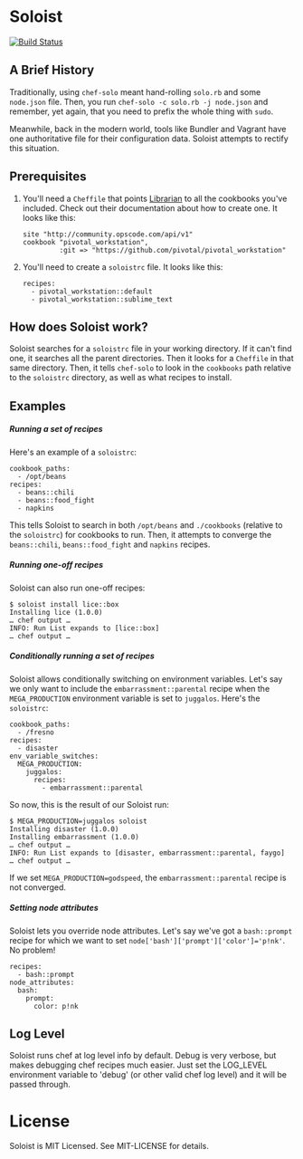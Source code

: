 # Soloist

[![Build Status](https://secure.travis-ci.org/mkocher/soloist.png)](http://travis-ci.org/mkocher/soloist)

A Brief History
---------------

Traditionally, using `chef-solo` meant hand-rolling `solo.rb` and some `node.json` file.  Then, you run `chef-solo -c solo.rb -j node.json` and remember, yet again, that you need to prefix the whole thing with `sudo`.

Meanwhile, back in the modern world, tools like Bundler and Vagrant have one authoritative file for their configuration data.  Soloist attempts to rectify this situation.

Prerequisites
-------------

1. You'll need a `Cheffile` that points [Librarian](https://github.com/applicationsonline/librarian) to all the cookbooks you've included.  Check out their documentation about how to create one.  It looks like this:

       site "http://community.opscode.com/api/v1"
       cookbook "pivotal_workstation",
                :git => "https://github.com/pivotal/pivotal_workstation"

2. You'll need to create a `soloistrc` file.  It looks like this:

       recipes:
         - pivotal_workstation::default
         - pivotal_workstation::sublime_text

How does Soloist work?
----------------------

Soloist searches for a `soloistrc` file in your working directory.  If it can't find one, it searches all the parent directories.  Then it looks for a `Cheffile` in that same directory.  Then, it tells `chef-solo` to look in the `cookbooks` path relative to the `soloistrc` directory, as well as what recipes to install.

Examples
--------

##### Running a set of recipes

Here's an example of a `soloistrc`:

    cookbook_paths:
      - /opt/beans
    recipes:
      - beans::chili
      - beans::food_fight
      - napkins
 
This tells Soloist to search in both `/opt/beans` and `./cookbooks` (relative to the `soloistrc`) for cookbooks to run.  Then, it attempts to converge the `beans::chili`, `beans::food_fight` and `napkins` recipes.

##### Running one-off recipes

Soloist can also run one-off recipes:

    $ soloist install lice::box
    Installing lice (1.0.0)
    … chef output …
    INFO: Run List expands to [lice::box]
    … chef output …

##### Conditionally running a set of recipes

Soloist allows conditionally switching on environment variables.  Let's say we only want to include the `embarrassment::parental` recipe when the `MEGA_PRODUCTION` environment variable is set to `juggalos`.  Here's the `soloistrc`:

    cookbook_paths:
      - /fresno
    recipes:
      - disaster
    env_variable_switches:
      MEGA_PRODUCTION:
        juggalos:
          recipes:
            - embarrassment::parental

So now, this is the result of our Soloist run:

    $ MEGA_PRODUCTION=juggalos soloist
    Installing disaster (1.0.0)
    Installing embarrassment (1.0.0)
    … chef output …
    INFO: Run List expands to [disaster, embarrassment::parental, faygo]
    … chef output …

If we set `MEGA_PRODUCTION=godspeed`, the `embarrassment::parental` recipe is not converged.

##### Setting node attributes

Soloist lets you override node attributes.  Let's say we've got a `bash::prompt` recipe for which  we want to set `node['bash']['prompt']['color']='p!nk'`.  No problem!

    recipes:
      - bash::prompt
    node_attributes:
      bash:
        prompt:
          color: p!nk

Log Level
---------

Soloist runs chef at log level info by default.  Debug is very verbose, but makes debugging chef recipes much easier.  Just set the LOG_LEVEL environment variable to 'debug' (or other valid chef log level) and it will be passed through.

License
=======
Soloist is MIT Licensed.  See MIT-LICENSE for details.
